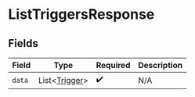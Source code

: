 # ListTriggersResponse


## Fields

| Field                                           | Type                                            | Required                                        | Description                                     |
| ----------------------------------------------- | ----------------------------------------------- | ----------------------------------------------- | ----------------------------------------------- |
| `data`                                          | List<[Trigger](../../models/shared/Trigger.md)> | :heavy_check_mark:                              | N/A                                             |